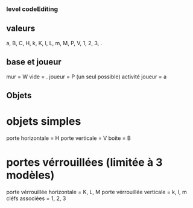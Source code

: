 ### level codeEditing

## valeurs

a, B, C, H, k, K, l, L, m, M, P, V, 1, 2, 3, .

## base et joueur

mur = W
vide = .
joueur = P (un seul possible)
activité joueur = a

## Objets

# objets simples

porte horizontale = H
porte verticale = V
boite = B

# portes vérrouillées (limitée à 3 modèles)

porte vérrouillée horizontale = K, L, M
porte vérrouillée verticale = k, l, m
cléfs associées = 1, 2, 3
